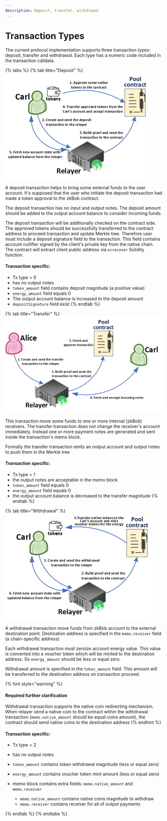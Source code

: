 ```yaml
---
description: Deposit, transfer, withdrawal
---
```


# Transaction Types

The current protocol implementation supports three transaction types: deposit, transfer and withdrawal. Each type has a numeric code included in the transaction calldata.

{% tabs %}
{% tab title="Deposit" %}
![The deposit flow](../../.gitbook/assets/deposit.png)

A deposit transaction helps to bring some external funds to the user account. It's supposed that the user who initiate the deposit transaction had made a token approval to the zkBob contract.

The deposit transaction has no input and output notes. The deposit amount should be added to the output account balance to consider incoming funds.

The deposit transaction will be additionally checked on the contract side. The approved tokens should be successfully transferred to the contract address to proceed transaction and update Merkle tree. Therefore user must include a deposit signature field to the transaction. This field contains account nullifier signed by the client's private key from the native chain. The contract will extract client public address via `ecrecover` Solidity function.

#### Transaction specific:

* Tx type = 0
* has no output notes
* `token_amount` field contains deposit magnitude (a positive value)
* `energy_amount` field equals 0
* The output account balance is increased to the deposit amount
* `depositSignature` field exist
{% endtab %}

{% tab title="Transfer" %}
![The internal transfer flow](../../.gitbook/assets/transfer.png)

This transaction move some funds to one or more internal (zkBob) receivers. The transfer transaction does not change the receiver's account immediately. Instead one or more payment notes are generated and sent inside the transaction's memo block.

Formally the transfer transaction emits an output account and output notes to push them in the Merkle tree

#### Transaction specific:

* Tx type = 1
* the output notes are acceptable in the memo block
* `token_amount` field equals 0
* `energy_amount` field equals 0
* the output account balance is decreased to the transfer magnitude
{% endtab %}

{% tab title="Withdrawal" %}
![The withdrawal flow](../../.gitbook/assets/withdrawal.png)

A withdrawal transaction move funds from zkBob account to the external destination point.                                       Destination address is specified in the `memo.receiver` field (a chain-specific address)

Each withdrawal transaction must zeroize account energy value. This value is converted into a voucher token which will be minted to the destination address. So `energy_amount` should be less or equal zero.

Withdrawal amount is specified in the `token_amount` field. This amount will be transferred to the destination address on transaction proceed.

{% hint style="warning" %}
#### Required further clarification

Withdrawal transaction supports the native coin redirecting mechanism. When relayer send a native coin to the contract within the withdrawal transaction (`memo.native_amount` should be equal coins amount), the contract should send native coins to the destination address
{% endhint %}



#### Transaction specific:

* Tx type = 2
* has no output notes
* `token_amount` contains token withdrawal magnitude (less or equal zero)
* `energy_amount` contains voucher token mint amount (less or equal zero)
*   memo block contains extra fields: `memo.native_amount` and `memo.receiver`

    * `memo.native_amount` contains native coins magnitude to withdraw
    * `memo.receiver` contains receiver for all of output payments


{% endtab %}
{% endtabs %}
